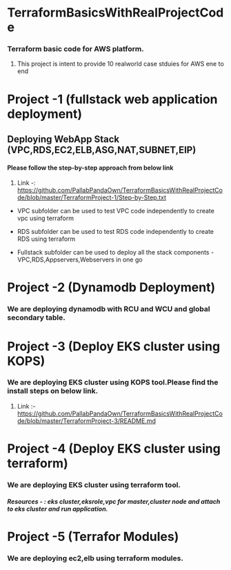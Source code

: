 # TerraformBasicsWithRealProjectCode
### Terraform basic code for AWS platform.

1. This project is intent to provide 10 realworld case stduies for AWS ene to end

# Project -1 (fullstack web application deployment)
## Deploying WebApp Stack (VPC,RDS,EC2,ELB,ASG,NAT,SUBNET,EIP)
#### Please follow the step-by-step approach from below link

1. Link -: https://github.com/PallabPandaOwn/TerraformBasicsWithRealProjectCode/blob/master/TerraformProject-1/Step-by-Step.txt

* VPC subfolder can be used to test VPC code independently to create vpc using terraform

* RDS subfolder can be used to test RDS code independently to create RDS using terraform

* Fullstack subfolder can be used to deploy all the stack components - VPC,RDS,Appservers,Webservers in one go

# Project -2 (Dynamodb Deployment)
### We are deploying dynamodb with RCU and WCU and global secondary table.

# Project -3 (Deploy EKS cluster using KOPS)
### We are deploying EKS cluster using KOPS tool.Please find the install steps on below link.

1. Link :- https://github.com/PallabPandaOwn/TerraformBasicsWithRealProjectCode/blob/master/TerraformProject-3/README.md

# Project -4 (Deploy EKS cluster using terraform)
### We are deploying EKS cluster using terraform tool.
##### Resources - : eks cluster,eksrole,vpc for master,cluster node and attach to eks cluster and run application.

# Project -5 (Terrafor Modules)
### We are deploying ec2,elb using terraform modules.




